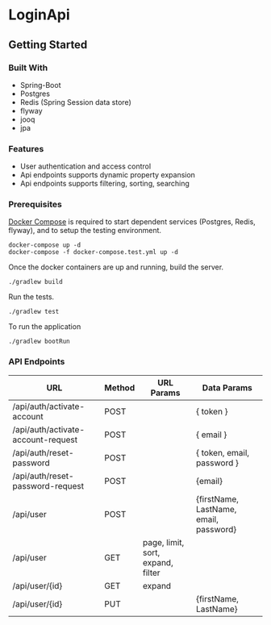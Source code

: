 # LoginApi

## Getting Started

### Built With

* Spring-Boot
* Postgres
* Redis (Spring Session data store)
* flyway
* jooq
* jpa

### Features

* User authentication and access control
* Api endpoints supports dynamic property expansion
* Api endpoints supports filtering, sorting, searching

### Prerequisites

[Docker Compose](https://docs.docker.com/compose/install/) is required to start dependent services (Postgres, Redis,
flyway), and to setup the testing environment.

```
docker-compose up -d
docker-compose -f docker-compose.test.yml up -d
```

Once the docker containers are up and running, build the server.

```
./gradlew build
```

Run the tests.

```
./gradlew test
```

To run the application

```
./gradlew bootRun
```

### API Endpoints

|    URL    | Method | URL Params | Data Params |
| --------- | ------ | ---------- | ----------- |
| /api/auth/activate-account| POST| | { token } |
| /api/auth/activate-account-request| POST | | { email } |
| /api/auth/reset-password | POST | | { token, email, password } |
| /api/auth/reset-password-request| POST | | {email} |
| /api/user | POST   |            | {firstName, LastName, email, password} |
| /api/user | GET    | page, limit, sort, expand, filter | |
| /api/user/{id}| GET| expand     | |
| /api/user/{id}| PUT|| {firstName, LastName} |
